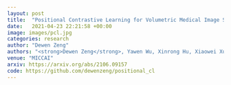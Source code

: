 ```yaml
---
layout: post
title:  "Positional Contrastive Learning for Volumetric Medical Image Segmentation"
date:   2021-04-23 22:21:58 +00:00
image: images/pcl.jpg
categories: research
author: "Dewen Zeng"
authors: "<strong>Dewen Zeng</strong>, Yawen Wu, Xinrong Hu, Xiaowei Xu, Haiyun Yuan, Meiping Huang, Jian Zhuang, Jingtong Hu, and Yiyu Shi"
venue: "MICCAI"
arxiv: https://arxiv.org/abs/2106.09157
code: https://github.com/dewenzeng/positional_cl
---
```


